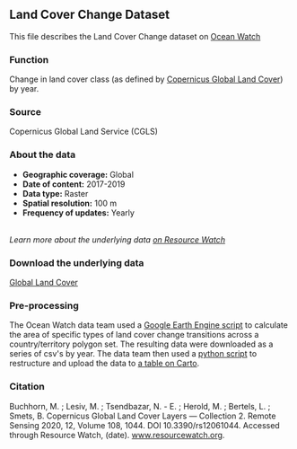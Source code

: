## Land Cover Change Dataset
This file describes the Land Cover Change dataset on [Ocean Watch](https://www.oceanwatchdata.org)

### Function
Change in land cover class (as defined by [Copernicus Global Land Cover](https://lcviewer.vito.be/about)) by year.

### Source
Copernicus Global Land Service (CGLS)

### About the data
- **Geographic coverage:** Global
- **Date of content:** 2017-2019
- **Data type:** Raster
- **Spatial resolution:** 100 m
- **Frequency of updates:** Yearly

<br/>*Learn more about the underlying data [on Resource Watch](https://resourcewatch.org/data/explore/Global-Land-Cover-UN-FAO-LCCS-Classification)*

### Download the underlying data
[Global Land Cover](https://lcviewer.vito.be/download) 

### Pre-processing
The Ocean Watch data team used a [Google Earth Engine script](https://code.earthengine.google.com/1a106a75689826e6bf7283b7d7c7f6f5) to calculate the area of specific types of land cover change transitions across a country/territory polygon set. The resulting data were downloaded as a series of csv's by year. The data team then used a [python script](land-cover-change-structuring.py) to restructure and upload the data to [a table on Carto](hhttps://resourcewatch.carto.com/u/wri-rw/dataset/soc_104b_land_cover_change).

### Citation
Buchhorn, M. ; Lesiv, M. ; Tsendbazar, N. - E. ; Herold, M. ; Bertels, L. ; Smets, B. Copernicus Global Land Cover Layers — Collection 2. Remote Sensing 2020, 12, Volume 108, 1044. DOI 10.3390/rs12061044. Accessed through Resource Watch, (date). www.resourcewatch.org.
